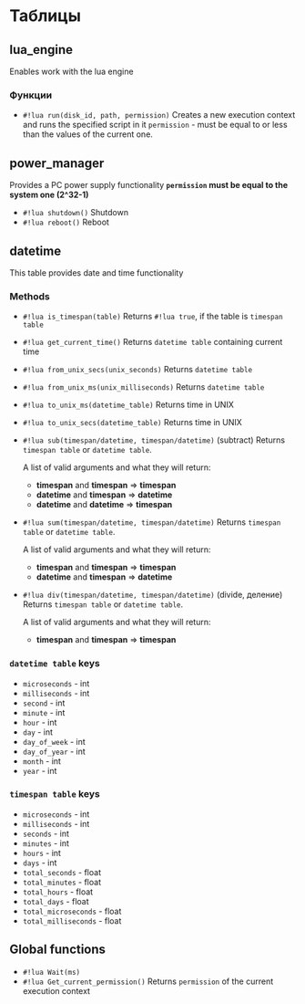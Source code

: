 # Таблицы
## lua_engine
Enables work with the lua engine
### Функции
- `#!lua run(disk_id, path, permission)`
    Creates a new execution context and runs the specified script in it
    `permission` - must be equal to or less than the values of the current one.

## power_manager
Provides a PC power supply functionality **`permission` must be equal to the system one (2^32-1)**
- `#!lua shutdown()`
    Shutdown
- `#!lua reboot()`
    Reboot

## datetime
This table provides date and time functionality
### Methods
- `#!lua is_timespan(table)`
    Returns `#!lua true`, if the table is `timespan table`
- `#!lua get_current_time()`
    Returns `datetime table` containing current time
- `#!lua from_unix_secs(unix_seconds)`
    Returns `datetime table`
- `#!lua from_unix_ms(unix_milliseconds)`
    Returns `datetime table`
- `#!lua to_unix_ms(datetime_table)`
    Returns time in UNIX
- `#!lua to_unix_secs(datetime_table)`
    Returns time in UNIX
- `#!lua sub(timespan/datetime, timespan/datetime)`
    (subtract)
    Returns `timespan table` or `datetime table`.
    
    A list of valid arguments and what they will return:
    - **timespan** and **timespan** => **timespan**
    - **datetime** and **timespan** => **datetime**
    - **datetime** and **datetime** => **timespan**
- `#!lua sum(timespan/datetime, timespan/datetime)`
    Returns `timespan table` or `datetime table`.
    
    A list of valid arguments and what they will return:
    - **timespan** and **timespan** => **timespan**
    - **datetime** and **timespan** => **datetime**
- `#!lua div(timespan/datetime, timespan/datetime)`
    (divide, деление)
    Returns `timespan table` or `datetime table`.
    
    A list of valid arguments and what they will return:
    - **timespan** and **timespan** => **timespan**

### `datetime table` keys
- `microseconds` - int
- `milliseconds` - int
- `second` - int
- `minute` - int
- `hour` - int
- `day` - int
- `day_of_week` - int
- `day_of_year` - int
- `month` - int
- `year` - int

### `timespan table` keys
- `microseconds` - int
- `milliseconds` - int
- `seconds` - int
- `minutes` - int
- `hours` - int
- `days` - int
- `total_seconds` - float
- `total_minutes` - float
- `total_hours` - float
- `total_days` - float
- `total_microseconds` - float
- `total_milliseconds` - float


## Global functions
- `#!lua Wait(ms)`
- `#!lua Get_current_permission()` 
    Returns `permission` of the current execution context
